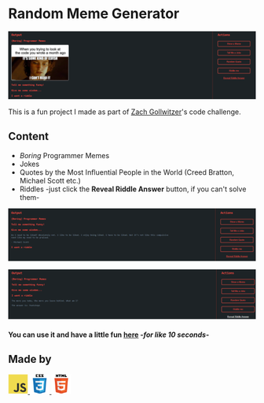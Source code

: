 # Random Meme Generator

<img src="/visual2.png"></img>

This is a fun project I made as part of <a href="https://twitter.com/z_gollwitzer13"> Zach Gollwitzer</a>'s code challenge.

## Content
- <em>Boring</em> Programmer Memes
- Jokes
- Quotes by the Most Influential People in the World (Creed Bratton, Michael Scott etc.)
- Riddles -just click the <b>Reveal Riddle Answer</b> button, if you can't solve them-

<img src="/visual3.png"></img>

<img src="/visual4.png"></img>

#### You can use it and have a little fun <a href="https://davutkulaksiz.github.io/memegenerator/">here</a> -<em>for like 10 seconds</em>-



## Made by
<p align="left"> <a href="https://developer.mozilla.org/en-US/docs/Web/JavaScript" target="_blank"> <img src="https://raw.githubusercontent.com/devicons/devicon/master/icons/javascript/javascript-original.svg" alt="javascript" width="40" height="40"/> </a> <a href="https://www.w3schools.com/css/" target="_blank"> <img src="https://raw.githubusercontent.com/devicons/devicon/master/icons/css3/css3-original-wordmark.svg" alt="css3" width="40" height="40"/> </a> <a href="https://www.w3.org/html/" target="_blank"> <img src="https://raw.githubusercontent.com/devicons/devicon/master/icons/html5/html5-original-wordmark.svg" alt="html5" width="40" height="40"/> </a> </p>


